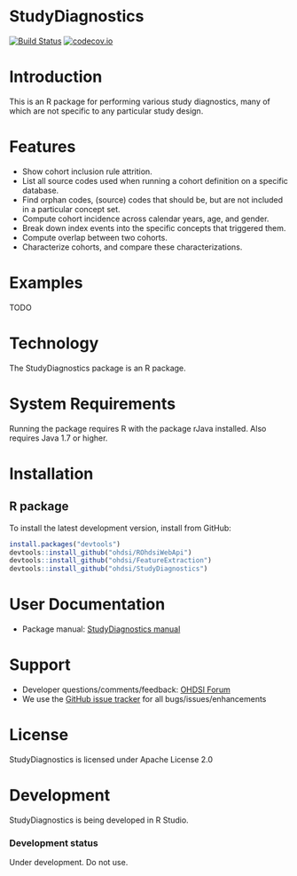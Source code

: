 StudyDiagnostics
================

[![Build Status](https://travis-ci.org/OHDSI/StudyDiagnostics.svg?branch=master)](https://travis-ci.org/OHDSI/StudyDiagnostics)
[![codecov.io](https://codecov.io/github/OHDSI/StudyDiagnostics/coverage.svg?branch=master)](https://codecov.io/github/OHDSI/StudyDiagnostics?branch=master)

Introduction
============
This is an R package for performing various study diagnostics, many of which are not specific to any particular study design.

Features
========
- Show cohort inclusion rule attrition. 
- List all source codes used when running a cohort definition on a specific database.
- Find orphan codes, (source) codes that should be, but are not included in a particular concept set.
- Compute cohort incidence across calendar years, age, and gender.
- Break down index events into the specific concepts that triggered them.
- Compute overlap between two cohorts.
- Characterize cohorts, and compare these characterizations.

Examples
========
TODO

Technology
==========
The StudyDiagnostics package is an R package.

System Requirements
===================
Running the package requires R with the package rJava installed. Also requires Java 1.7 or higher.

Installation
=============
## R package

To install the latest development version, install from GitHub:

```r
install.packages("devtools")
devtools::install_github("ohdsi/ROhdsiWebApi")
devtools::install_github("ohdsi/FeatureExtraction")
devtools::install_github("ohdsi/StudyDiagnostics")
```

User Documentation
==================
* Package manual: [StudyDiagnostics manual](https://ohdsi.github.io/StudyDiagnostics/reference/index.html) 

Support
=======
* Developer questions/comments/feedback: <a href="http://forums.ohdsi.org/c/developers">OHDSI Forum</a>
* We use the <a href="https://github.com/OHDSI/StudyDiagnostics/issues">GitHub issue tracker</a> for all bugs/issues/enhancements

License
=======
StudyDiagnostics is licensed under Apache License 2.0

Development
===========
StudyDiagnostics is being developed in R Studio.

### Development status

Under development. Do not use.
